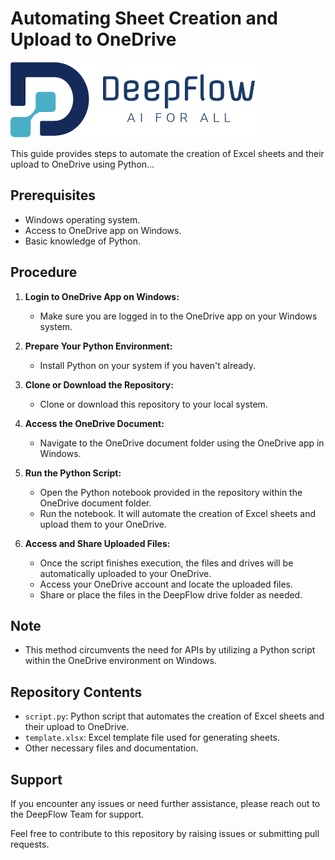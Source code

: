 # Automating Sheet Creation and Upload to OneDrive

![OneDrive Logo](/assets/logo.png)

This guide provides steps to automate the creation of Excel sheets and their upload to OneDrive using Python...

## Prerequisites

- Windows operating system.
- Access to OneDrive app on Windows.
- Basic knowledge of Python.

## Procedure

1. **Login to OneDrive App on Windows:**
   - Make sure you are logged in to the OneDrive app on your Windows system.

2. **Prepare Your Python Environment:**
   - Install Python on your system if you haven't already.

3. **Clone or Download the Repository:**
   - Clone or download this repository to your local system.

4. **Access the OneDrive Document:**
   - Navigate to the OneDrive document folder using the OneDrive app in Windows.

5. **Run the Python Script:**
   - Open the Python notebook provided in the repository within the OneDrive document folder.
   - Run the notebook. It will automate the creation of Excel sheets and upload them to your OneDrive.

6. **Access and Share Uploaded Files:**
   - Once the script finishes execution, the files and drives will be automatically uploaded to your OneDrive.
   - Access your OneDrive account and locate the uploaded files.
   - Share or place the files in the DeepFlow drive folder as needed.

## Note

- This method circumvents the need for APIs by utilizing a Python script within the OneDrive environment on Windows.

## Repository Contents

- `script.py`: Python script that automates the creation of Excel sheets and their upload to OneDrive.
- `template.xlsx`: Excel template file used for generating sheets.
- Other necessary files and documentation.

## Support

If you encounter any issues or need further assistance, please reach out to the DeepFlow Team for support.

Feel free to contribute to this repository by raising issues or submitting pull requests.
